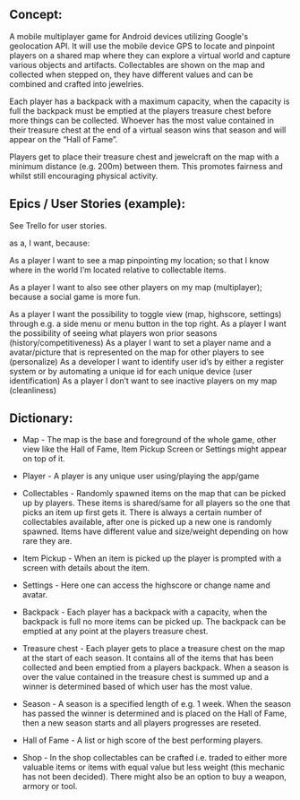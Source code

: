 ## Concept:

A mobile multiplayer game for Android devices utilizing Google's geolocation API. It will use the mobile device GPS to locate and pinpoint players on a shared map where they can explore a virtual world and capture various objects and artifacts. Collectables are shown on the map and collected when stepped on, they have different values and can be combined and crafted into jewelries.

Each player has a backpack with a maximum capacity, when the capacity is full the backpack must be emptied at the players treasure chest before more things can be collected. Whoever has the most value contained in their treasure chest at the end of a virtual season wins that season and will appear on the “Hall of Fame”. 

Players get to place their treasure chest and jewelcraft on the map with a minimum distance (e.g. 200m) between them. This promotes fairness and whilst still encouraging physical activity.


## Epics / User Stories (example):

See Trello for user stories.

as a, 
I want, 
because:

As a player I want to see a map pinpointing my location; so that I know where in the world I’m located relative to collectable items. 

As a player I want to also see other players on my map (multiplayer); because a social game is more fun.

As a player I want the possibility to toggle view (map, highscore, settings) through e.g. a side menu or menu button in the top right. 
As a player I want the possibility of seeing what players won prior seasons (history/competitiveness)
As a player I want to set a player name and a avatar/picture that is represented on the map for other players to see (personalize)
As a developer I want to identify user id’s by either a register system or by automating a unique id for each unique device (user identification)
As a player I don’t want to see inactive players on my map (cleanliness)

## Dictionary:

- Map - The map is the base and foreground of the whole game, other view like the Hall of Fame, Item Pickup Screen or Settings might appear on top of it.

- Player - A player is any unique user using/playing the app/game

- Collectables - Randomly spawned items on the map that can be picked up by players. These items is shared/same for all players so the one that picks an item up first gets it. There is always a certain number of collectables available, after one is picked up a new one is randomly spawned. Items have different value and size/weight depending on how rare they are.

- Item Pickup - When an item is picked up the player is prompted with a screen with details about the item.

- Settings - Here one can access the highscore or change name and avatar.

- Backpack - Each player has a backpack with a capacity, when the backpack is full no more items can be picked up. The backpack can be emptied at any point at the players treasure chest.

- Treasure chest - Each player gets to place a treasure chest on the map at the start of each season. It contains all of the items that has been collected and been emptied from a players backpack. When a season is over the value contained in the treasure chest is summed up and a winner is determined based of which user has the most value.

- Season - A season is a specified length of e.g. 1 week. When the season has passed the winner is determined and is placed on the Hall of Fame, then a new season starts and all players progresses are reseted.

- Hall of Fame - A list or high score of the best performing players.

- Shop - In the shop collectables can be crafted i.e. traded to either more valuable items or items with equal value but less weight (this mechanic has not been decided). There might also be an option to buy a weapon, armory or tool.

